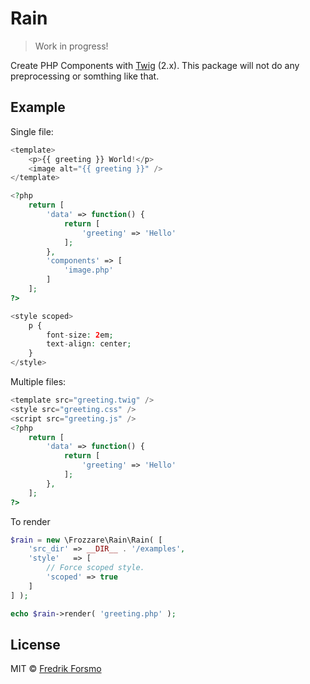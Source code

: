 # Rain

> Work in progress!

Create PHP Components with [Twig](https://twig.symfony.com/doc/2.x/) (2.x). This package will not do any preprocessing or somthing like that.

## Example

Single file:

```php
<template>
    <p>{{ greeting }} World!</p>
    <image alt="{{ greeting }}" />
</template>

<?php
    return [
        'data' => function() {
            return [
                'greeting' => 'Hello'
            ];
        },
        'components' => [
            'image.php'
        ]
    ];
?>

<style scoped>
    p {
        font-size: 2em;
        text-align: center;
    }
</style>
```

Multiple files:

```php
<template src="greeting.twig" />
<style src="greeting.css" />
<script src="greeting.js" />
<?php
    return [
        'data' => function() {
            return [
                'greeting' => 'Hello'
            ];
        },
    ];
?>
```

To render

```php
$rain = new \Frozzare\Rain\Rain( [
    'src_dir' => __DIR__ . '/examples',
    'style'   => [
        // Force scoped style.
        'scoped' => true
    ]
] );

echo $rain->render( 'greeting.php' );
```

## License

MIT © [Fredrik Forsmo](https://github.com/frozzare)